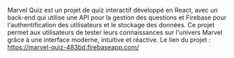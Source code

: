 Marvel Quiz est un projet de quiz interactif développé en React, avec un back-end qui utilise une API pour la gestion des questions et Firebase pour l'authentification des utilisateurs et le stockage des données. Ce projet permet aux utilisateurs de tester leurs connaissances sur l'univers Marvel grâce à une interface moderne, intuitive et réactive.
Le lien du projet : https://marvel-quiz-483bd.firebaseapp.com/
